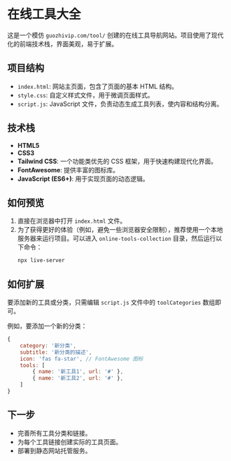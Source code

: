 # 在线工具大全

这是一个模仿 `guozhivip.com/tool/` 创建的在线工具导航网站。项目使用了现代化的前端技术栈，界面美观，易于扩展。

## 项目结构

- `index.html`: 网站主页面，包含了页面的基本 HTML 结构。
- `style.css`: 自定义样式文件，用于微调页面样式。
- `script.js`: JavaScript 文件，负责动态生成工具列表，使内容和结构分离。

## 技术栈

- **HTML5**
- **CSS3**
- **Tailwind CSS**: 一个功能类优先的 CSS 框架，用于快速构建现代化界面。
- **FontAwesome**: 提供丰富的图标库。
- **JavaScript (ES6+)**: 用于实现页面的动态逻辑。

## 如何预览

1.  直接在浏览器中打开 `index.html` 文件。
2.  为了获得更好的体验（例如，避免一些浏览器安全限制），推荐使用一个本地服务器来运行项目。可以进入 `online-tools-collection` 目录，然后运行以下命令：
    ```bash
    npx live-server
    ```

## 如何扩展

要添加新的工具或分类，只需编辑 `script.js` 文件中的 `toolCategories` 数组即可。

例如，要添加一个新的分类：

```javascript
{
    category: '新分类',
    subtitle: '新分类的描述',
    icon: 'fas fa-star', // FontAwesome 图标
    tools: [
        { name: '新工具1', url: '#' },
        { name: '新工具2', url: '#' },
    ]
}
```

## 下一步

- 完善所有工具分类和链接。
- 为每个工具链接创建实际的工具页面。
- 部署到静态网站托管服务。 